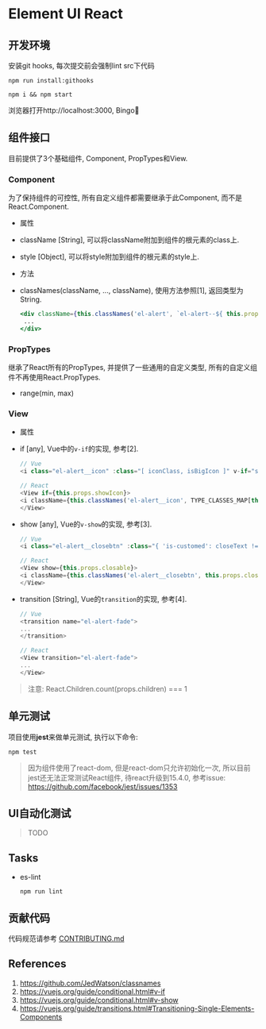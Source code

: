 # Element UI React

## 开发环境

安装git hooks, 每次提交前会强制lint src下代码

```shell
npm run install:githooks
```

```shell
npm i && npm start
```

浏览器打开http://localhost:3000, Bingo🍺

## 组件接口

目前提供了3个基础组件, Component, PropTypes和View.

### Component

为了保持组件的可控性, 所有自定义组件都需要继承于此Component, 而不是React.Component.

* 属性
 * className [String], 可以将className附加到组件的根元素的class上.
 * style [Object], 可以将style附加到组件的根元素的style上.

* 方法
 * classNames(className, ..., className), 使用方法参照[1], 返回类型为String.

    ```jsx
    <div className={this.classNames('el-alert', `el-alert--${ this.props.type }`)}>
     ...
    </div>
    ```
    
### PropTypes

继承了React所有的PropTypes, 并提供了一些通用的自定义类型, 所有的自定义组件不再使用React.PropTypes.

* range(min, max)

### View

* 属性
 * if [any], Vue中的`v-if`的实现, 参考[2].

     ```js
     // Vue
     <i class="el-alert__icon" :class="[ iconClass, isBigIcon ]" v-if="showIcon"></i>

     // React
     <View if={this.props.showIcon}>
     <i className={this.classNames('el-alert__icon', TYPE_CLASSES_MAP[this.props.type] || 'el-icon-information', {'is-big': this.props.description})}></i>
     </View>
     ```

 * show [any], Vue的`v-show`的实现, 参考[3].

     ```js
     // Vue
     <i class="el-alert__closebtn" :class="{ 'is-customed': closeText !== '', 'el-icon-close': closeText === '' }" v-show="closable" @click="close()">{{closeText}}</i>

     // React
     <View show={this.props.closable}>
     <i className={this.classNames('el-alert__closebtn', this.props.closeText ? 'is-customed' : 'el-icon-close')} onClick={this.close.bind(this)}>{this.props.closeText}</i>
     </View>
     ```

 * transition [String], Vue的`transition`的实现, 参考[4].

     ```js
     // Vue
     <transition name="el-alert-fade">
     ...
     </transition>

     // React
    <View transition="el-alert-fade">
    ...
    </View>
     ```

> 注意: React.Children.count(props.children) === 1

## 单元测试

项目使用**jest**来做单元测试, 执行以下命令:

```shell
npm test
```

> 因为组件使用了react-dom, 但是react-dom只允许初始化一次, 所以目前jest还无法正常测试React组件, 待react升级到15.4.0, 参考issue: https://github.com/facebook/jest/issues/1353

## UI自动化测试

> TODO

## Tasks

* es-lint

    ```shell
    npm run lint
    ```

## 贡献代码

代码规范请参考 [CONTRIBUTING.md](https://github.com/eleme/element-react/blob/master/CONTRIBUTING.md)

## References
1. https://github.com/JedWatson/classnames
2. https://vuejs.org/guide/conditional.html#v-if
3. https://vuejs.org/guide/conditional.html#v-show
4. https://vuejs.org/guide/transitions.html#Transitioning-Single-Elements-Components

